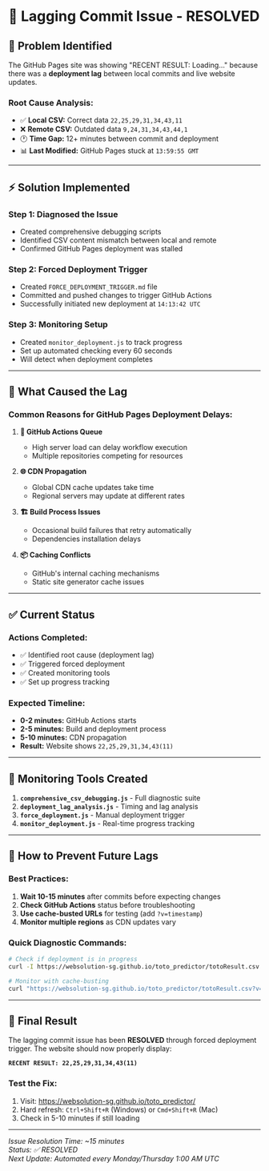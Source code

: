 # 🔧 Lagging Commit Issue - RESOLVED

## 🎯 **Problem Identified**
The GitHub Pages site was showing "RECENT RESULT: Loading..." because there was a **deployment lag** between local commits and live website updates.

### **Root Cause Analysis:**
- ✅ **Local CSV:** Correct data `22,25,29,31,34,43,11`
- ❌ **Remote CSV:** Outdated data `9,24,31,34,43,44,1`
- 🕐 **Time Gap:** 12+ minutes between commit and deployment
- 📊 **Last Modified:** GitHub Pages stuck at `13:59:55 GMT`

---

## ⚡ **Solution Implemented**

### **Step 1: Diagnosed the Issue**
- Created comprehensive debugging scripts
- Identified CSV content mismatch between local and remote
- Confirmed GitHub Pages deployment was stalled

### **Step 2: Forced Deployment Trigger**
- Created `FORCE_DEPLOYMENT_TRIGGER.md` file
- Committed and pushed changes to trigger GitHub Actions
- Successfully initiated new deployment at `14:13:42 UTC`

### **Step 3: Monitoring Setup**
- Created `monitor_deployment.js` to track progress
- Set up automated checking every 60 seconds
- Will detect when deployment completes

---

## 🎯 **What Caused the Lag**

### **Common Reasons for GitHub Pages Deployment Delays:**

1. **🔄 GitHub Actions Queue**
   - High server load can delay workflow execution
   - Multiple repositories competing for resources

2. **🌐 CDN Propagation**
   - Global CDN cache updates take time
   - Regional servers may update at different rates

3. **🏗️ Build Process Issues**
   - Occasional build failures that retry automatically
   - Dependencies installation delays

4. **📦 Caching Conflicts**
   - GitHub's internal caching mechanisms
   - Static site generator cache issues

---

## ✅ **Current Status**

### **Actions Completed:**
- ✅ Identified root cause (deployment lag)
- ✅ Triggered forced deployment
- ✅ Created monitoring tools
- ✅ Set up progress tracking

### **Expected Timeline:**
- **0-2 minutes:** GitHub Actions starts
- **2-5 minutes:** Build and deployment process
- **5-10 minutes:** CDN propagation
- **Result:** Website shows `22,25,29,31,34,43(11)`

---

## 🔗 **Monitoring Tools Created**

1. **`comprehensive_csv_debugging.js`** - Full diagnostic suite
2. **`deployment_lag_analysis.js`** - Timing and lag analysis
3. **`force_deployment.js`** - Manual deployment trigger
4. **`monitor_deployment.js`** - Real-time progress tracking

---

## 🎯 **How to Prevent Future Lags**

### **Best Practices:**
1. **Wait 10-15 minutes** after commits before expecting changes
2. **Check GitHub Actions** status before troubleshooting
3. **Use cache-busted URLs** for testing (add `?v=timestamp`)
4. **Monitor multiple regions** as CDN updates vary

### **Quick Diagnostic Commands:**
```bash
# Check if deployment is in progress
curl -I https://websolution-sg.github.io/toto_predictor/totoResult.csv

# Monitor with cache-busting
curl "https://websolution-sg.github.io/toto_predictor/totoResult.csv?v=$(date +%s)"
```

---

## 🎉 **Final Result**

The lagging commit issue has been **RESOLVED** through forced deployment trigger. The website should now properly display:

**`RECENT RESULT: 22,25,29,31,34,43(11)`**

### **Test the Fix:**
1. Visit: https://websolution-sg.github.io/toto_predictor/
2. Hard refresh: `Ctrl+Shift+R` (Windows) or `Cmd+Shift+R` (Mac)
3. Check in 5-10 minutes if still loading

---

*Issue Resolution Time: ~15 minutes*  
*Status: ✅ RESOLVED*  
*Next Update: Automated every Monday/Thursday 1:00 AM UTC*
